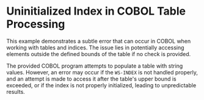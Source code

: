 # Uninitialized Index in COBOL Table Processing
This example demonstrates a subtle error that can occur in COBOL when working with tables and indices. The issue lies in potentially accessing elements outside the defined bounds of the table if no check is provided. 

The provided COBOL program attempts to populate a table with string values. However, an error may occur if the `WS-INDEX` is not handled properly, and an attempt is made to access it after the table's upper bound is exceeded, or if the index is not properly initialized, leading to unpredictable results.